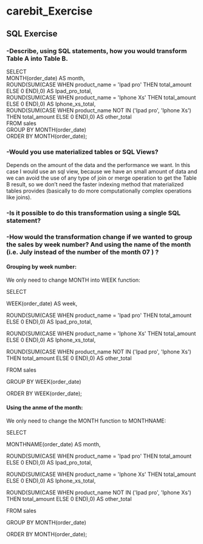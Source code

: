 # carebit_Exercise

## SQL Exercise

### -Describe, using SQL statements, how you would transform Table A into Table B. 

SELECT <br>
MONTH(order_date) AS month, <br>
ROUND(SUM(CASE WHEN product_name = 'Ipad pro' THEN total_amount ELSE 0 END),0) AS Ipad_pro_total, <br>
ROUND(SUM(CASE WHEN product_name = 'Iphone Xs' THEN total_amount ELSE 0 END),0) AS Iphone_xs_total, <br>
ROUND(SUM(CASE WHEN product_name NOT IN ('Ipad pro', 'Iphone Xs') THEN total_amount ELSE 0 END),0) AS other_total <br>
FROM sales <br>
GROUP BY MONTH(order_date) <br>
ORDER BY MONTH(order_date);

### -Would you use materialized tables or SQL Views? 

Depends on the amount of the data and the performance we want. In this case I would use an sql view, because we have an small amount of data and we can avoid the use of any type of join or merge operation to get the Table B result, so we don’t need the faster indexing method that materialized tables provides (basically to do more computationally complex operations like joins).

### -Is it possible to do this transformation using a single SQL statement? 



### -How would the transformation change if we wanted to group the sales by week number? And using the name of the month (i.e. July instead of the number of the month 07 ) ?

#### Grouping by week number:

We only need to change MONTH into WEEK function:

SELECT

WEEK(order_date) AS week,

ROUND(SUM(CASE WHEN product_name = 'Ipad pro' THEN total_amount ELSE 0 END),0) AS Ipad_pro_total,

ROUND(SUM(CASE WHEN product_name = 'Iphone Xs' THEN total_amount ELSE 0 END),0) AS Iphone_xs_total,

ROUND(SUM(CASE WHEN product_name NOT IN ('Ipad pro', 'Iphone Xs') THEN total_amount ELSE 0 END),0) AS other_total

FROM sales

GROUP BY WEEK(order_date)

ORDER BY WEEK(order_date);

#### Using the anme of the month:

We only need to change the MONTH function to MONTHNAME:

SELECT

MONTHNAME(order_date) AS month,

ROUND(SUM(CASE WHEN product_name = 'Ipad pro' THEN total_amount ELSE 0 END),0) AS Ipad_pro_total,

ROUND(SUM(CASE WHEN product_name = 'Iphone Xs' THEN total_amount ELSE 0 END),0) AS Iphone_xs_total,

ROUND(SUM(CASE WHEN product_name NOT IN ('Ipad pro', 'Iphone Xs') THEN total_amount ELSE 0 END),0) AS other_total

FROM sales

GROUP BY MONTH(order_date)

ORDER BY MONTH(order_date);


